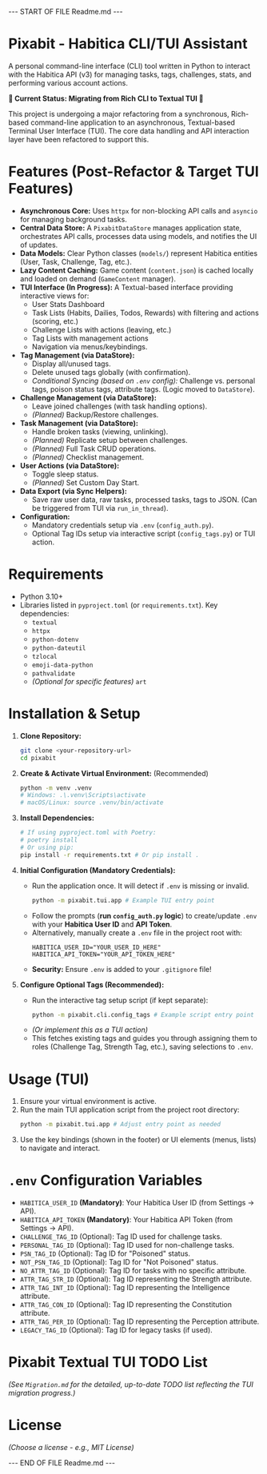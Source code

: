 --- START OF FILE Readme.md ---

# Pixabit - Habitica CLI/TUI Assistant

A personal command-line interface (CLI) tool written in Python to interact with the Habitica API (v3) for managing tasks, tags, challenges, stats, and performing various account actions.

**🚨 Current Status: Migrating from Rich CLI to Textual TUI 🚨**

This project is undergoing a major refactoring from a synchronous, Rich-based command-line application to an asynchronous, Textual-based Terminal User Interface (TUI). The core data handling and API interaction layer have been refactored to support this.

# Features (Post-Refactor & Target TUI Features)

- **Asynchronous Core:** Uses `httpx` for non-blocking API calls and `asyncio` for managing background tasks.
- **Central Data Store:** A `PixabitDataStore` manages application state, orchestrates API calls, processes data using models, and notifies the UI of updates.
- **Data Models:** Clear Python classes (`models/`) represent Habitica entities (User, Task, Challenge, Tag, etc.).
- **Lazy Content Caching:** Game content (`content.json`) is cached locally and loaded on demand (`GameContent` manager).
- **TUI Interface (In Progress):** A Textual-based interface providing interactive views for:
  - User Stats Dashboard
  - Task Lists (Habits, Dailies, Todos, Rewards) with filtering and actions (scoring, etc.)
  - Challenge Lists with actions (leaving, etc.)
  - Tag Lists with management actions
  - Navigation via menus/keybindings.
- **Tag Management (via DataStore):**
  - Display all/unused tags.
  - Delete unused tags globally (with confirmation).
  - _Conditional Syncing (based on `.env` config):_ Challenge vs. personal tags, poison status tags, attribute tags. (Logic moved to `DataStore`).
- **Challenge Management (via DataStore):**
  - Leave joined challenges (with task handling options).
  - _(Planned)_ Backup/Restore challenges.
- **Task Management (via DataStore):**
  - Handle broken tasks (viewing, unlinking).
  - _(Planned)_ Replicate setup between challenges.
  - _(Planned)_ Full Task CRUD operations.
  - _(Planned)_ Checklist management.
- **User Actions (via DataStore):**
  - Toggle sleep status.
  - _(Planned)_ Set Custom Day Start.
- **Data Export (via Sync Helpers):**
  - Save raw user data, raw tasks, processed tasks, tags to JSON. (Can be triggered from TUI via `run_in_thread`).
- **Configuration:**
  - Mandatory credentials setup via `.env` (`config_auth.py`).
  - Optional Tag IDs setup via interactive script (`config_tags.py`) or TUI action.

# Requirements

- Python 3.10+
- Libraries listed in `pyproject.toml` (or `requirements.txt`). Key dependencies:
  - `textual`
  - `httpx`
  - `python-dotenv`
  - `python-dateutil`
  - `tzlocal`
  - `emoji-data-python`
  - `pathvalidate`
  - _(Optional for specific features)_ `art`

# Installation & Setup

1.  **Clone Repository:**
    ```bash
    git clone <your-repository-url>
    cd pixabit
    ```
2.  **Create & Activate Virtual Environment:** (Recommended)
    ```bash
    python -m venv .venv
    # Windows: .\.venv\Scripts\activate
    # macOS/Linux: source .venv/bin/activate
    ```
3.  **Install Dependencies:**
    ```bash
    # If using pyproject.toml with Poetry:
    # poetry install
    # Or using pip:
    pip install -r requirements.txt # Or pip install .
    ```
4.  **Initial Configuration (Mandatory Credentials):**

    - Run the application once. It will detect if `.env` is missing or invalid.
      ```bash
      python -m pixabit.tui.app # Example TUI entry point
      ```
    - Follow the prompts (**run `config_auth.py` logic**) to create/update `.env` with your **Habitica User ID** and **API Token**.
    - Alternatively, manually create a `.env` file in the project root with:
      ```dotenv
      HABITICA_USER_ID="YOUR_USER_ID_HERE"
      HABITICA_API_TOKEN="YOUR_API_TOKEN_HERE"
      ```
    - **Security:** Ensure `.env` is added to your `.gitignore` file!

5.  **Configure Optional Tags (Recommended):**
    - Run the interactive tag setup script (if kept separate):
      ```bash
      python -m pixabit.cli.config_tags # Example script entry point
      ```
    - _(Or implement this as a TUI action)_
    - This fetches existing tags and guides you through assigning them to roles (Challenge Tag, Strength Tag, etc.), saving selections to `.env`.

# Usage (TUI)

1.  Ensure your virtual environment is active.
2.  Run the main TUI application script from the project root directory:
    ```bash
    python -m pixabit.tui.app # Adjust entry point as needed
    ```
3.  Use the key bindings (shown in the footer) or UI elements (menus, lists) to navigate and interact.

# `.env` Configuration Variables

- `HABITICA_USER_ID` **(Mandatory)**: Your Habitica User ID (from Settings -> API).
- `HABITICA_API_TOKEN` **(Mandatory)**: Your Habitica API Token (from Settings -> API).
- `CHALLENGE_TAG_ID` (Optional): Tag ID used for challenge tasks.
- `PERSONAL_TAG_ID` (Optional): Tag ID used for non-challenge tasks.
- `PSN_TAG_ID` (Optional): Tag ID for "Poisoned" status.
- `NOT_PSN_TAG_ID` (Optional): Tag ID for "Not Poisoned" status.
- `NO_ATTR_TAG_ID` (Optional): Tag ID for tasks with no specific attribute.
- `ATTR_TAG_STR_ID` (Optional): Tag ID representing the Strength attribute.
- `ATTR_TAG_INT_ID` (Optional): Tag ID representing the Intelligence attribute.
- `ATTR_TAG_CON_ID` (Optional): Tag ID representing the Constitution attribute.
- `ATTR_TAG_PER_ID` (Optional): Tag ID representing the Perception attribute.
- `LEGACY_TAG_ID` (Optional): Tag ID for legacy tasks (if used).

# Pixabit Textual TUI TODO List

_(See `Migration.md` for the detailed, up-to-date TODO list reflecting the TUI migration progress.)_

# License

_(Choose a license - e.g., MIT License)_

--- END OF FILE Readme.md ---
